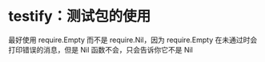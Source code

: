 # testify：测试包的使用
<p id="kYs9Nu1a7CFjxZBsx69VQp">

最好使用 require.Empty 而不是 require.Nil，因为 require.Empty 在未通过时会打印错误的消息，但是 Nil 函数不会，只会告诉你它不是 Nil

</p>


